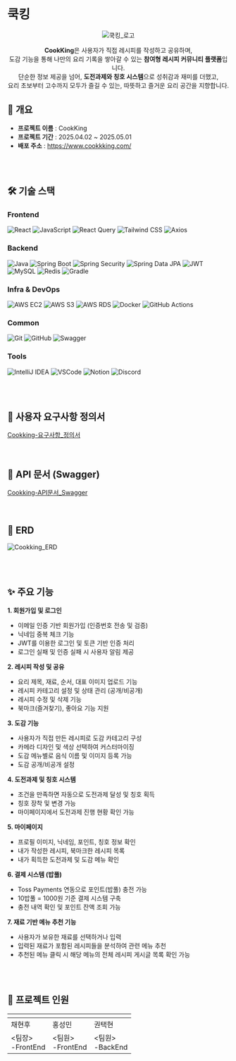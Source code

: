 # 쿡킹
<p align="center">
  <img src="https://github.com/user-attachments/assets/5f9699ed-8da4-4a3f-bdfc-3165668a34a3" alt="쿡킹_로고" />
</p>

<p align="center">
  <strong>CookKing</strong>은 사용자가 직접 레시피를 작성하고 공유하며,<br />
  도감 기능을 통해 나만의 요리 기록을 쌓아갈 수 있는 <strong>참여형 레시피 커뮤니티 플랫폼</strong>입니다.<br />
  단순한 정보 제공을 넘어, <strong>도전과제와 칭호 시스템</strong>으로 성취감과 재미를 더했고,<br />
  요리 초보부터 고수까지 모두가 즐길 수 있는, 따뜻하고 즐거운 요리 공간을 지향합니다.
</p>

## 🚩 개요
- **프로젝트 이름** : CookKing  
- **프로젝트 기간** : 2025.04.02 ~ 2025.05.01  
- **배포 주소** : https://www.cookkking.com/

<br><br>

## 🛠️ 기술 스택
### Frontend
![React](https://img.shields.io/badge/React-61DAFB?style=for-the-badge&logo=React&logoColor=black)
![JavaScript](https://img.shields.io/badge/JavaScript-F7DF1E?style=for-the-badge&logo=JavaScript&logoColor=black)
![React Query](https://img.shields.io/badge/React_Query-FF4154?style=for-the-badge&logo=React%20Query&logoColor=white)
![Tailwind CSS](https://img.shields.io/badge/Tailwind_CSS-06B6D4?style=for-the-badge&logo=Tailwind%20CSS&logoColor=white)
![Axios](https://img.shields.io/badge/Axios-5A29E4?style=for-the-badge&logo=Axios&logoColor=white)

### Backend
![Java](https://img.shields.io/badge/Java-007396?style=for-the-badge)
![Spring Boot](https://img.shields.io/badge/Spring_Boot-6DB33F?style=for-the-badge&logo=Spring%20Boot&logoColor=white)
![Spring Security](https://img.shields.io/badge/Spring_Security-6DB33F?style=for-the-badge&logo=Spring%20Security&logoColor=white)
![Spring Data JPA](https://img.shields.io/badge/JPA-59666C?style=for-the-badge&logo=Hibernate&logoColor=white)
![JWT](https://img.shields.io/badge/JWT-000000?style=for-the-badge&logo=JSON%20Web%20Tokens&logoColor=white)
![MySQL](https://img.shields.io/badge/MySQL-4479A1?style=for-the-badge&logo=MySQL&logoColor=white)
![Redis](https://img.shields.io/badge/Redis-DC382D?style=for-the-badge&logo=Redis&logoColor=white)
![Gradle](https://img.shields.io/badge/Gradle-02303A?style=for-the-badge&logo=Gradle&logoColor=white)

### Infra & DevOps
![AWS EC2](https://img.shields.io/badge/AWS_EC2-FF9900?style=for-the-badge&logo=Amazon%20EC2&logoColor=white)
![AWS S3](https://img.shields.io/badge/AWS_S3-569A31?style=for-the-badge&logo=Amazon%20S3&logoColor=white)
![AWS RDS](https://img.shields.io/badge/AWS_RDS-527FFF?style=for-the-badge&logo=Amazon%20RDS&logoColor=white)
![Docker](https://img.shields.io/badge/Docker-2496ED?style=for-the-badge&logo=Docker&logoColor=white)
![GitHub Actions](https://img.shields.io/badge/GitHub_Actions-2088FF?style=for-the-badge&logo=GitHub%20Actions&logoColor=white)

### Common
![Git](https://img.shields.io/badge/Git-F05032?style=for-the-badge&logo=Git&logoColor=white)
![GitHub](https://img.shields.io/badge/GitHub-181717?style=for-the-badge&logo=GitHub&logoColor=white)
![Swagger](https://img.shields.io/badge/Swagger-85EA2D?style=for-the-badge&logo=Swagger&logoColor=black)

### Tools
![IntelliJ IDEA](https://img.shields.io/badge/IntelliJ_IDEA-8C4FFF?style=for-the-badge&logo=IntelliJ%20IDEA&logoColor=white)
![VSCode](https://img.shields.io/badge/VSCode-007ACC?style=for-the-badge&logo=visualstudiocode&logoColor=white)
![Notion](https://img.shields.io/badge/Notion-F5F5F5?style=for-the-badge&logo=Notion&logoColor=black)
![Discord](https://img.shields.io/badge/Discord-5865F2?style=for-the-badge&logo=Discord&logoColor=white)

<br><br>
## 📄 사용자 요구사항 정의서
[Cookking-요구사항_정의서](https://docs.google.com/spreadsheets/d/1I9c54LodUJKi1B3isNZSlxxLfGQ1CkP495pvu_4wkRo/edit?gid=0#gid=0)
<br><br><br>
## 📄 API 문서 (Swagger)
[Cookking-API문서_Swagger](https://api.cookkking.com/swagger-ui/index.html#/)
<br><br><br>
## 🧩 ERD
![Cookking_ERD](https://github.com/user-attachments/assets/7af842d8-b7e4-4907-a705-c5cf503cb006)

<br><br>

## ✨ 주요 기능

**1. 회원가입 및 로그인**  
- 이메일 인증 기반 회원가입 (인증번호 전송 및 검증)  
- 닉네임 중복 체크 기능  
- JWT를 이용한 로그인 및 토큰 기반 인증 처리  
- 로그인 실패 및 인증 실패 시 사용자 알림 제공

**2. 레시피 작성 및 공유**  
- 요리 제목, 재료, 순서, 대표 이미지 업로드 기능  
- 레시피 카테고리 설정 및 상태 관리 (공개/비공개)  
- 레시피 수정 및 삭제 기능  
- 북마크(즐겨찾기), 좋아요 기능 지원

**3. 도감 기능**  
- 사용자가 직접 만든 레시피로 도감 카테고리 구성  
- 카메라 디자인 및 색상 선택하여 커스터마이징  
- 도감 메뉴별로 음식 이름 및 이미지 등록 가능  
- 도감 공개/비공개 설정

**4. 도전과제 및 칭호 시스템**  
- 조건을 만족하면 자동으로 도전과제 달성 및 칭호 획득  
- 칭호 장착 및 변경 가능  
- 마이페이지에서 도전과제 진행 현황 확인 가능

**5. 마이페이지**  
- 프로필 이미지, 닉네임, 포인트, 칭호 정보 확인  
- 내가 작성한 레시피, 북마크한 레시피 목록  
- 내가 획득한 도전과제 및 도감 메뉴 확인

**6. 결제 시스템 (밥풀)**  
- Toss Payments 연동으로 포인트(밥풀) 충전 가능  
- 10밥풀 = 1000원 기준 결제 시스템 구축  
- 충전 내역 확인 및 포인트 잔액 조회 가능

**7. 재료 기반 메뉴 추천 기능**  
- 사용자가 보유한 재료를 선택하거나 입력  
- 입력된 재료가 포함된 레시피들을 분석하여 관련 메뉴 추천  
- 추천된 메뉴 클릭 시 해당 메뉴의 전체 레시피 게시글 목록 확인 가능

<br><br>

## 🤝 프로젝트 인원

|![]()|![]()|![]()|
|------|---|---|
|채현후|홍성민|권택현|
|<팀장><br>-FrontEnd|<팀원><br>-FrontEnd|<팀원><br>-BackEnd|
